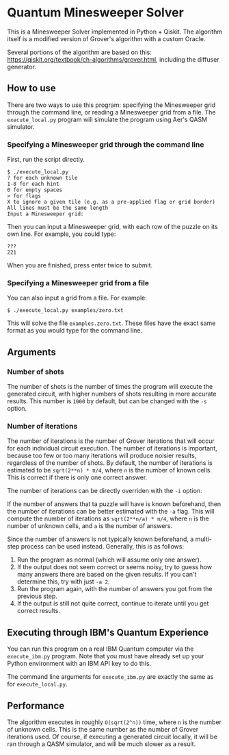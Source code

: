 # Quantum Minesweeper Solver

This is a Minesweeper Solver implemented in Python + Qiskit. The algorithm
itself is a modified version of Grover's algorithm with a custom Oracle.

Several portions of the algorithm are based on this:
https://qiskit.org/textbook/ch-algorithms/grover.html, including the diffuser
generator.

## How to use

There are two ways to use this program: specifying the Minesweeper grid through
the command line, or reading a Minesweeper grid from a file. The `execute_local.py`
program will simulate the program using Aer's QASM simulator.

### Specifying a Minesweeper grid through the command line

First, run the script directly.

```
$ ./execute_local.py
? for each unknown tile
1-8 for each hint
0 for empty spaces
> for flags
X to ignore a given tile (e.g. as a pre-applied flag or grid border)
All lines must be the same length
Input a Minesweeper grid:
```

Then you can input a Minesweeper grid, with each row of the puzzle on its
own line.
For example, you could type:

```
???
221
```

When you are finished, press enter twice to submit.

### Specifying a Minesweeper grid from a file

You can also input a grid from a file. For example:

```
$ ./execute_local.py examples/zero.txt
```

This will solve the file `examples.zero.txt`.
These files have the exact same format as you would type for the command line.

## Arguments

### Number of shots

The number of shots is the number of times the program will execute the generated
circuit, with higher numbers of shots resulting in more accurate results. This number
is `1000` by default, but can be changed with the `-s` option.

### Number of iterations

The number of iterations is the number of Grover iterations that will occur for each
individual circuit execution. The number of iterations is important, because too few
or too many iterations will produce noisier results, regardless of the number of shots.
By default, the number of iterations is estimated to be `sqrt(2**n) * π/4`, where `n`
is the number of known cells. This is correct if there is only one correct answer.

The number of iterations can be directly overriden with the `-i` option.

If the number of answers that ta puzzle will have is known beforehand, then the
number of iterations can be better estimated with the `-a` flag.
This will compute the number of iterations
as `sqrt(2**n/a) * π/4`, where `n` is the number of unknown cells, and `a` is the
number of answers.

Since the number of answers is not typically known beforehand, a multi-step process
can be used instead. Generally, this is as follows:

1. Run the program as normal (which will assume only one answer).
2. If the output does not seem correct or seems noisy, try to guess how many
answers there are based on the given results. If you can't determine this,
try with just `-a 2`.
3. Run the program again, with the number of answers you got from the previous step.
4. If the output is still not quite correct, continue to iterate until you get
correct results.

## Executing through IBM's Quantum Experience

You can run this program on a real IBM Quantum computer via the `execute_ibm.py`
program. Note that you must have already set up your Python environment with an
IBM API key to do this.

The command line arguments for `execute_ibm.py` are exactly the same as for
`execute_local.py`.

## Performance

The algorithm executes in roughly `O(sqrt(2^n))` time, where `n` is the number
of unknown cells. This is the same number as the number of Grover iterations used.
Of course, if executing a generated circuit locally, it will be ran through a
QASM simulator, and will be much slower as a result.